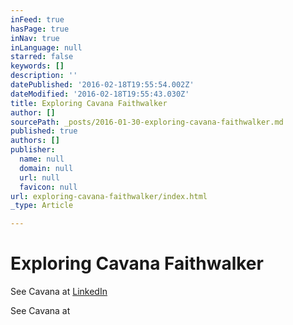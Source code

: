 ```yaml
---
inFeed: true
hasPage: true
inNav: true
inLanguage: null
starred: false
keywords: []
description: ''
datePublished: '2016-02-18T19:55:54.002Z'
dateModified: '2016-02-18T19:55:43.030Z'
title: Exploring Cavana Faithwalker
author: []
sourcePath: _posts/2016-01-30-exploring-cavana-faithwalker.md
published: true
authors: []
publisher:
  name: null
  domain: null
  url: null
  favicon: null
url: exploring-cavana-faithwalker/index.html
_type: Article

---
```

# Exploring Cavana Faithwalker

See Cavana at [LinkedIn][0]

See Cavana at 

[0]: https://www.linkedin.com/in/leftthumbprintsolutions